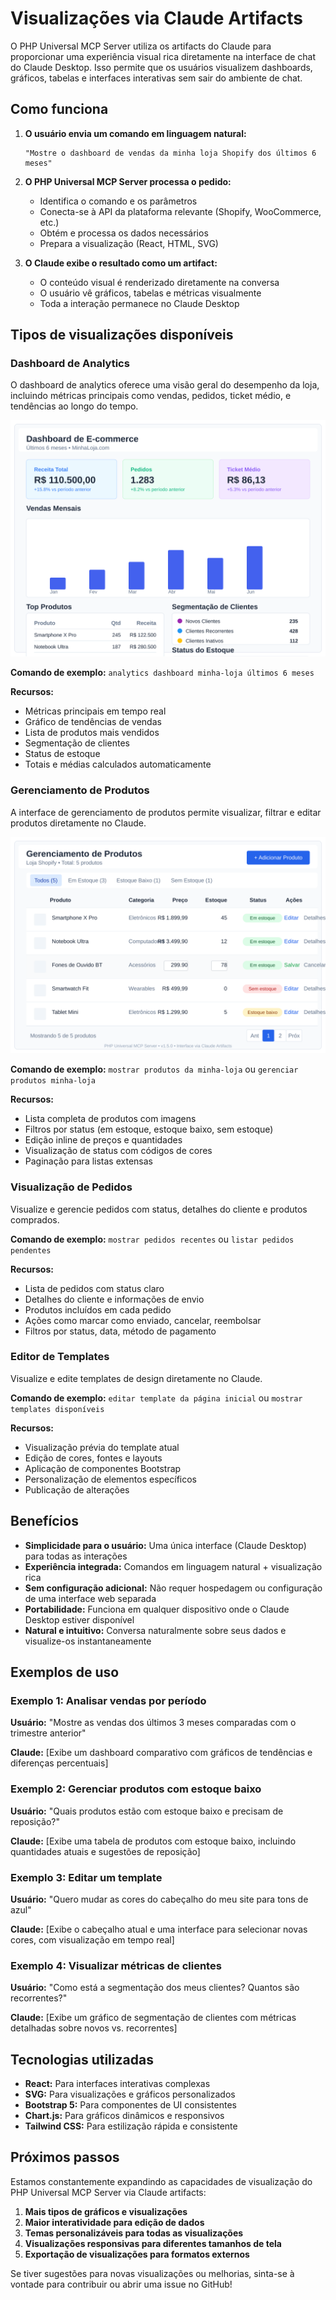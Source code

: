 # Visualizações via Claude Artifacts

O PHP Universal MCP Server utiliza os artifacts do Claude para proporcionar uma experiência visual rica diretamente na interface de chat do Claude Desktop. Isso permite que os usuários visualizem dashboards, gráficos, tabelas e interfaces interativas sem sair do ambiente de chat.

## Como funciona

1. **O usuário envia um comando em linguagem natural:**
   ```
   "Mostre o dashboard de vendas da minha loja Shopify dos últimos 6 meses"
   ```

2. **O PHP Universal MCP Server processa o pedido:**
   - Identifica o comando e os parâmetros
   - Conecta-se à API da plataforma relevante (Shopify, WooCommerce, etc.)
   - Obtém e processa os dados necessários
   - Prepara a visualização (React, HTML, SVG)

3. **O Claude exibe o resultado como um artifact:**
   - O conteúdo visual é renderizado diretamente na conversa
   - O usuário vê gráficos, tabelas e métricas visualmente
   - Toda a interação permanece no Claude Desktop

## Tipos de visualizações disponíveis

### Dashboard de Analytics

O dashboard de analytics oferece uma visão geral do desempenho da loja, incluindo métricas principais como vendas, pedidos, ticket médio, e tendências ao longo do tempo.

![Dashboard de Analytics](./images/dashboard-screenshot.svg)

**Comando de exemplo:** `analytics dashboard minha-loja últimos 6 meses`

**Recursos:**
- Métricas principais em tempo real
- Gráfico de tendências de vendas
- Lista de produtos mais vendidos
- Segmentação de clientes
- Status de estoque
- Totais e médias calculados automaticamente

### Gerenciamento de Produtos

A interface de gerenciamento de produtos permite visualizar, filtrar e editar produtos diretamente no Claude.

![Gerenciamento de Produtos](./images/products-management.svg)

**Comando de exemplo:** `mostrar produtos da minha-loja` ou `gerenciar produtos minha-loja`

**Recursos:**
- Lista completa de produtos com imagens
- Filtros por status (em estoque, estoque baixo, sem estoque)
- Edição inline de preços e quantidades
- Visualização de status com códigos de cores
- Paginação para listas extensas

### Visualização de Pedidos

Visualize e gerencie pedidos com status, detalhes do cliente e produtos comprados.

**Comando de exemplo:** `mostrar pedidos recentes` ou `listar pedidos pendentes`

**Recursos:**
- Lista de pedidos com status claro
- Detalhes do cliente e informações de envio
- Produtos incluídos em cada pedido
- Ações como marcar como enviado, cancelar, reembolsar
- Filtros por status, data, método de pagamento

### Editor de Templates

Visualize e edite templates de design diretamente no Claude.

**Comando de exemplo:** `editar template da página inicial` ou `mostrar templates disponíveis`

**Recursos:**
- Visualização prévia do template atual
- Edição de cores, fontes e layouts
- Aplicação de componentes Bootstrap
- Personalização de elementos específicos
- Publicação de alterações

## Benefícios

- **Simplicidade para o usuário:** Uma única interface (Claude Desktop) para todas as interações
- **Experiência integrada:** Comandos em linguagem natural + visualização rica
- **Sem configuração adicional:** Não requer hospedagem ou configuração de uma interface web separada
- **Portabilidade:** Funciona em qualquer dispositivo onde o Claude Desktop estiver disponível
- **Natural e intuitivo:** Conversa naturalmente sobre seus dados e visualize-os instantaneamente

## Exemplos de uso

### Exemplo 1: Analisar vendas por período

**Usuário:** "Mostre as vendas dos últimos 3 meses comparadas com o trimestre anterior"

**Claude:** [Exibe um dashboard comparativo com gráficos de tendências e diferenças percentuais]

### Exemplo 2: Gerenciar produtos com estoque baixo

**Usuário:** "Quais produtos estão com estoque baixo e precisam de reposição?"

**Claude:** [Exibe uma tabela de produtos com estoque baixo, incluindo quantidades atuais e sugestões de reposição]

### Exemplo 3: Editar um template

**Usuário:** "Quero mudar as cores do cabeçalho do meu site para tons de azul"

**Claude:** [Exibe o cabeçalho atual e uma interface para selecionar novas cores, com visualização em tempo real]

### Exemplo 4: Visualizar métricas de clientes

**Usuário:** "Como está a segmentação dos meus clientes? Quantos são recorrentes?"

**Claude:** [Exibe um gráfico de segmentação de clientes com métricas detalhadas sobre novos vs. recorrentes]

## Tecnologias utilizadas

- **React:** Para interfaces interativas complexas
- **SVG:** Para visualizações e gráficos personalizados
- **Bootstrap 5:** Para componentes de UI consistentes
- **Chart.js:** Para gráficos dinâmicos e responsivos
- **Tailwind CSS:** Para estilização rápida e consistente

## Próximos passos

Estamos constantemente expandindo as capacidades de visualização do PHP Universal MCP Server via Claude artifacts:

1. **Mais tipos de gráficos e visualizações**
2. **Maior interatividade para edição de dados**
3. **Temas personalizáveis para todas as visualizações**
4. **Visualizações responsivas para diferentes tamanhos de tela**
5. **Exportação de visualizações para formatos externos**

Se tiver sugestões para novas visualizações ou melhorias, sinta-se à vontade para contribuir ou abrir uma issue no GitHub!